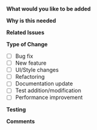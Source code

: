 **What would you like to be added**
<!-- Describe the changes in this PR -->

**Why is this needed**
<!-- Explain the motivation or problem this solves -->

**Related Issues**
<!-- Link related issues. Use keywords to auto-close issues when PR is merged: -->
<!-- Closes #123, Fixes #456, Resolves #789 -->

**Type of Change**
<!-- Check the relevant option -->
- [ ] Bug fix
- [ ] New feature  
- [ ] UI/Style changes
- [ ] Refactoring
- [ ] Documentation update
- [ ] Test addition/modification
- [ ] Performance improvement

**Testing**
<!-- How did you test your changes? -->

**Comments**
<!-- Any additional notes for reviewers -->